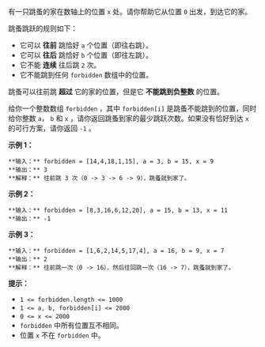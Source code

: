 有一只跳蚤的家在数轴上的位置 `x` 处。请你帮助它从位置 `0` 出发，到达它的家。

跳蚤跳跃的规则如下：

  * 它可以 **往前** 跳恰好 `a` 个位置（即往右跳）。
  * 它可以 **往后** 跳恰好 `b` 个位置（即往左跳）。
  * 它不能 **连续** 往后跳 `2` 次。
  * 它不能跳到任何 `forbidden` 数组中的位置。

跳蚤可以往前跳 **超过** 它的家的位置，但是它 **不能跳到负整数** 的位置。

给你一个整数数组 `forbidden` ，其中 `forbidden[i]` 是跳蚤不能跳到的位置，同时给你整数 `a`， `b` 和 `x`
，请你返回跳蚤到家的最少跳跃次数。如果没有恰好到达 `x` 的可行方案，请你返回 `-1` 。

**示例 1：**

    
    
    **输入：** forbidden = [14,4,18,1,15], a = 3, b = 15, x = 9
    **输出：** 3
    **解释：** 往前跳 3 次（0 -> 3 -> 6 -> 9），跳蚤就到家了。
    

**示例 2：**

    
    
    **输入：** forbidden = [8,3,16,6,12,20], a = 15, b = 13, x = 11
    **输出：** -1
    

**示例 3：**

    
    
    **输入：** forbidden = [1,6,2,14,5,17,4], a = 16, b = 9, x = 7
    **输出：** 2
    **解释：** 往前跳一次（0 -> 16），然后往回跳一次（16 -> 7），跳蚤就到家了。
    

**提示：**

  * `1 <= forbidden.length <= 1000`
  * `1 <= a, b, forbidden[i] <= 2000`
  * `0 <= x <= 2000`
  * `forbidden` 中所有位置互不相同。
  * 位置 `x` 不在 `forbidden` 中。


